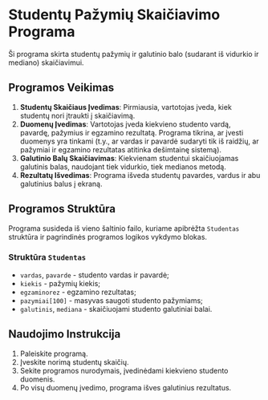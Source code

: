 # Studentų Pažymių Skaičiavimo Programa

Ši programa skirta studentų pažymių ir galutinio balo (sudarant iš vidurkio ir mediano) skaičiavimui.

## Programos Veikimas

1. **Studentų Skaičiaus Įvedimas**: Pirmiausia, vartotojas įveda, kiek studentų nori įtraukti į skaičiavimą.
2. **Duomenų Įvedimas**: Vartotojas įveda kiekvieno studento vardą, pavardę, pažymius ir egzamino rezultatą. Programa tikrina, ar įvesti duomenys yra tinkami (t.y., ar vardas ir pavardė sudaryti tik iš raidžių, ar pažymiai ir egzamino rezultatas atitinka dešimtainę sistemą).
3. **Galutinio Balų Skaičiavimas**: Kiekvienam studentui skaičiuojamas galutinis balas, naudojant tiek vidurkio, tiek medianos metodą.
4. **Rezultatų Išvedimas**: Programa išveda studentų pavardes, vardus ir abu galutinius balus į ekraną.

## Programos Struktūra

Programa susideda iš vieno šaltinio failo, kuriame apibrėžta `Studentas` struktūra ir pagrindinės programos logikos vykdymo blokas.

### Struktūra `Studentas`

- `vardas`, `pavarde` - studento vardas ir pavardė;
- `kiekis` - pažymių kiekis;
- `egzaminorez` - egzamino rezultatas;
- `pazymiai[100]` - masyvas saugoti studento pažymiams;
- `galutinis`, `mediana` - skaičiuojami studento galutiniai balai.

## Naudojimo Instrukcija

1. Paleiskite programą.
2. Įveskite norimą studentų skaičių.
3. Sekite programos nurodymais, įvedinėdami kiekvieno studento duomenis.
4. Po visų duomenų įvedimo, programa išves galutinius rezultatus.
